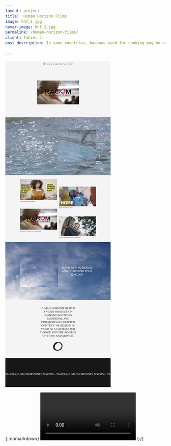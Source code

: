 ```yaml
---
layout: project
title:  Human Horizon Films
image: hhf_1.jpg
hover-image: hhf_2.jpg
permalink: /human-horizon-films/
client: Tahiel J.
post_description: In some countries, bananas used for cooking may be called "plantains", distinguishing them from dessert bananas. The fruit is variable in size, color, and firmness, but is usually elongated and curved, with soft flesh rich in starch covered with a rind, which may be green, yellow, red, purple, or brown when ripe.

---
```


![alt text][screenshot-still]
<!-- ![alt text][iterations] -->

[screenshot-still]: /assets/img/hhf/hhf_screenshot.jpg "HHF screenshot"
[iterations]: /assets/img/hhf/hhf-iterations.jpg "HHF screenshot"

{::nomarkdown}
<video src="/assets/img/hhf/cloud_example_720.mov" autoplay loop></video>
{:/}

<!--more-->
